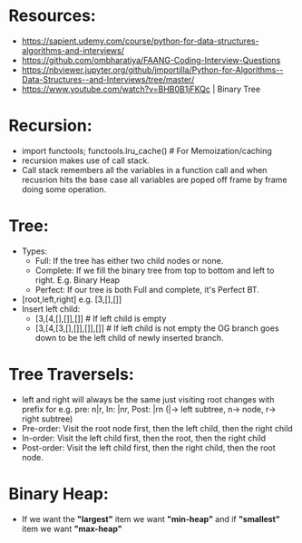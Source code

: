# Resources:
- https://sapient.udemy.com/course/python-for-data-structures-algorithms-and-interviews/
- https://github.com/ombharatiya/FAANG-Coding-Interview-Questions
- https://nbviewer.jupyter.org/github/jmportilla/Python-for-Algorithms--Data-Structures--and-Interviews/tree/master/
- https://www.youtube.com/watch?v=BHB0B1jFKQc | Binary Tree

# Recursion:
- import functools; functools.lru_cache() # For Memoization/caching
- recursion makes use of call stack.
- Call stack remembers all the variables in a function call and when recusrion hits the base case all variables are poped off frame by frame doing some operation.
# Tree:
- Types:
  - Full: If the tree has either two child nodes or none.
  - Complete: If we fill the binary tree from top to bottom and left to right. E.g. Binary Heap
  - Perfect: If our tree is both Full and complete, it's Perfect BT.
- [root,left,right] e.g. [3,[],[]]
- Insert left child:
  - [3,[4,[],[]],[]] # If left child is empty
  - [3,[4,[3,[],[]],[]],[]] # If left child is not empty the OG branch goes down to be the left child of newly inserted branch.

# Tree Traversels:
- left and right will always be the same just visiting root changes with prefix for e.g. pre: n|r, In: |nr, Post: |rn (|-> left subtree, n-> node, r-> right subtree)
- Pre-order: Visit the root node first, then the left child, then the right child
- In-order: Visit the left child first, then the root, then the right child
- Post-order: Visit the left child first, then the right child, then the root node.

# Binary Heap:
- If we want the **"largest"** item we want **"min-heap"** and if **"smallest"** item we want **"max-heap"**
